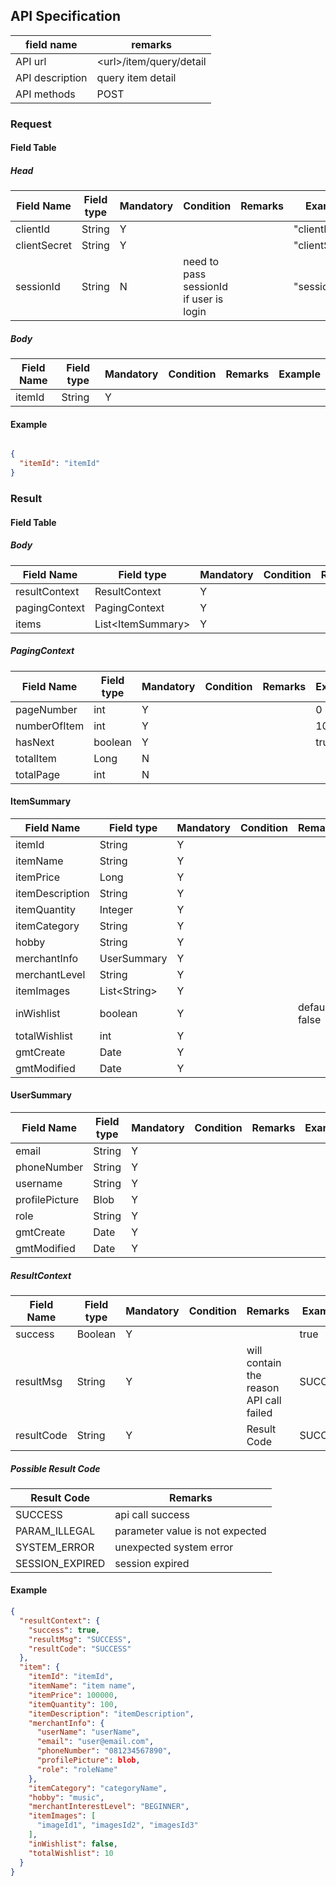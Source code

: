 ## API Specification

| field name      | remarks                   |
| --------------- | ------------------------- |
| API url         | \<url\>/item/query/detail |
| API description | query item detail         |
| API methods     | POST                      |

### Request

#### Field Table

##### Head

| Field Name   | Field type | Mandatory | Condition                               | Remarks | Example        |
| ------------ | ---------- | --------- | --------------------------------------- | ------- | -------------- |
| clientId     | String     | Y         |                                         |         | "clientId"     |
| clientSecret | String     | Y         |                                         |         | "clientSecret" |
| sessionId    | String     | N         | need to pass sessionId if user is login |         | "sessionId"    |

##### Body

| Field Name | Field type | Mandatory | Condition | Remarks | Example |
| ---------- | ---------- | --------- | --------- | ------- | ------- |
| itemId     | String     | Y         |           |         |         |

#### Example

```json

{
  "itemId": "itemId"
}
```

### Result

#### Field Table

##### Body

| Field Name    | Field type          | Mandatory | Condition | Remarks | Example |
| ------------- | ------------------- | --------- | --------- | ------- | ------- |
| resultContext | ResultContext       | Y         |           |         |         |
| pagingContext | PagingContext       | Y         |           |         |         |
| items         | List\<ItemSummary\> | Y         |           |         |         |

##### PagingContext 
| Field Name   | Field type | Mandatory | Condition | Remarks | Example |
| ------------ | ---------- | --------- | --------- | ------- | ------- |
| pageNumber   | int        | Y         |           |         | 0       |
| numberOfItem | int        | Y         |           |         | 10      |
| hasNext      | boolean    | Y         |           |         | true    |
| totalItem    | Long       | N         |           |         |         |
| totalPage    | int        | N         |           |         |         |

#### ItemSummary
| Field Name      | Field type     | Mandatory | Condition | Remarks        | Example |
| --------------- | -------------- | --------- | --------- | -------------- | ------- |
| itemId          | String         | Y         |           |                |         |
| itemName        | String         | Y         |           |                |         |
| itemPrice       | Long           | Y         |           |                |         |
| itemDescription | String         | Y         |           |                |         |
| itemQuantity    | Integer        | Y         |           |                |         |
| itemCategory    | String         | Y         |           |                |         |
| hobby           | String         | Y         |           |                |         |
| merchantInfo    | UserSummary    | Y         |           |                |         |
| merchantLevel   | String         | Y         |           |                |         |
| itemImages      | List\<String\> | Y         |           |                |         |
| inWishlist      | boolean        | Y         |           | default: false |         |
| totalWishlist   | int            | Y         |           |                |         |
| gmtCreate       | Date           | Y         |           |                |         |
| gmtModified     | Date           | Y         |           |                |         |

#### UserSummary
| Field Name     | Field type | Mandatory | Condition | Remarks | Example |
| -------------- | ---------- | --------- | --------- | ------- | ------- |
| email          | String     | Y         |           |         |         |
| phoneNumber    | String     | Y         |           |         |         |
| username       | String     | Y         |           |         |         |
| profilePicture | Blob       | Y         |           |         |         |
| role           | String     | Y         |           |         |         |
| gmtCreate      | Date       | Y         |           |         |         |
| gmtModified    | Date       | Y         |           |         |         |

##### ResultContext

| Field Name | Field type | Mandatory | Condition | Remarks                                 | Example |
| ---------- | ---------- | --------- | --------- | --------------------------------------- | ------- |
| success    | Boolean    | Y         |           |                                         | true    |
| resultMsg  | String     | Y         |           | will contain the reason API call failed | SUCCESS |
| resultCode | String     | Y         |           | Result Code                             | SUCCESS |

##### Possible Result Code

| Result Code     | Remarks                         |
| --------------- | ------------------------------- |
| SUCCESS         | api call success                |
| PARAM_ILLEGAL   | parameter value is not expected |
| SYSTEM_ERROR    | unexpected system error         |
| SESSION_EXPIRED | session expired                 |

#### Example

```json
{
  "resultContext": {
    "success": true,
    "resultMsg": "SUCCESS",
    "resultCode": "SUCCESS"
  },
  "item": {
    "itemId": "itemId", 
    "itemName": "item name", 
    "itemPrice": 100000,
    "itemQuantity": 100,
    "itemDescription": "itemDescription",
    "merchantInfo": {
      "userName": "userName",
      "email": "user@email.com",
      "phoneNumber": "081234567890",
      "profilePicture": blob,
      "role": "roleName"
    },
    "itemCategory": "categoryName",
    "hobby": "music",
    "merchantInterestLevel": "BEGINNER",
    "itemImages": [
      "imageId1", "imagesId2", "imagesId3"
    ],
    "inWishlist": false,
    "totalWishlist": 10
  }
}
```
